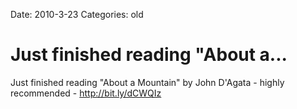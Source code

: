 Date: 2010-3-23
Categories: old

# Just finished reading "About a...

Just finished reading "About a Mountain" by John D'Agata - highly recommended - <a href="http://bit.ly/dCWQIz" rel="nofollow">http://bit.ly/dCWQIz</a>
